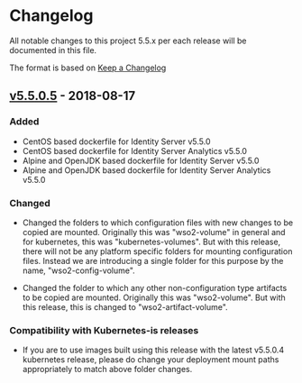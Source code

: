 # Changelog
All notable changes to this project 5.5.x per each release will be documented in this file.

The format is based on [Keep a Changelog](https://keepachangelog.com/en/1.0.0/)

## [v5.5.0.5] - 2018-08-17
### Added
- CentOS based dockerfile for Identity Server v5.5.0
- CentOS based dockerfile for Identity Server Analytics v5.5.0
- Alpine and OpenJDK based dockerfile for Identity Server v5.5.0
- Alpine and OpenJDK based dockerfile for Identity Server Analytics v5.5.0

### Changed
- Changed the folders to which configuration files with new changes to be copied are mounted. 
Originally this was "wso2-volume" in general and for kubernetes, this was 
"kubernetes-volumes". But with this release, there will not be any platform specific 
folders for mounting configuration files. Instead we are introducing a single folder 
for this purpose by the name, "wso2-config-volume". 

- Changed the folder to which any other non-configuration type artifacts to be copied are mounted.
Originally this was "wso2-volume". But with this release, this is changed to "wso2-artifact-volume".

### Compatibility with Kubernetes-is releases
- If you are to use images built using this release with the latest v5.5.0.4 kubernetes release, please do change
your deployment mount paths appropriately to match above folder changes.

[v5.5.0.5]: https://github.com/wso2/docker-is/compare/v5.5.0.4...v5.5.0.5